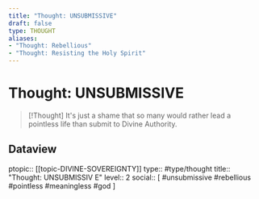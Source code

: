 ```yaml
---
title: "Thought: UNSUBMISSIVE"
draft: false
type: THOUGHT
aliases:
- "Thought: Rebellious"
- "Thought: Resisting the Holy Spirit"
---
```

# Thought: UNSUBMISSIVE
> [!Thought]
>  It's just a shame that so many would rather lead a pointless life than 
>  submit to Divine Authority.

## Dataview
ptopic:: [[topic-DIVINE-SOVEREIGNTY]]
type:: #type/thought
title:: "Thought: UNSUBMISSIV E"
level:: 2
social:: [ #unsubmissive #rebellious #pointless #meaningless #god  ]